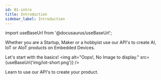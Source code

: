 ```yaml
---
id: 01-intro
title: Introduction
sidebar_label: Introduction
---
```


import useBaseUrl from '@docusaurus/useBaseUrl';


Whether you are a Startup, Maker or a hobbyist 
use our API's to create AI, IoT or AIoT products on Embedded Devices.

Let's start with the basics!
<img alt="Oops!, No Image to display." src={useBaseUrl('img/iot-short.png')} />

Learn to use our API's to create your product.



